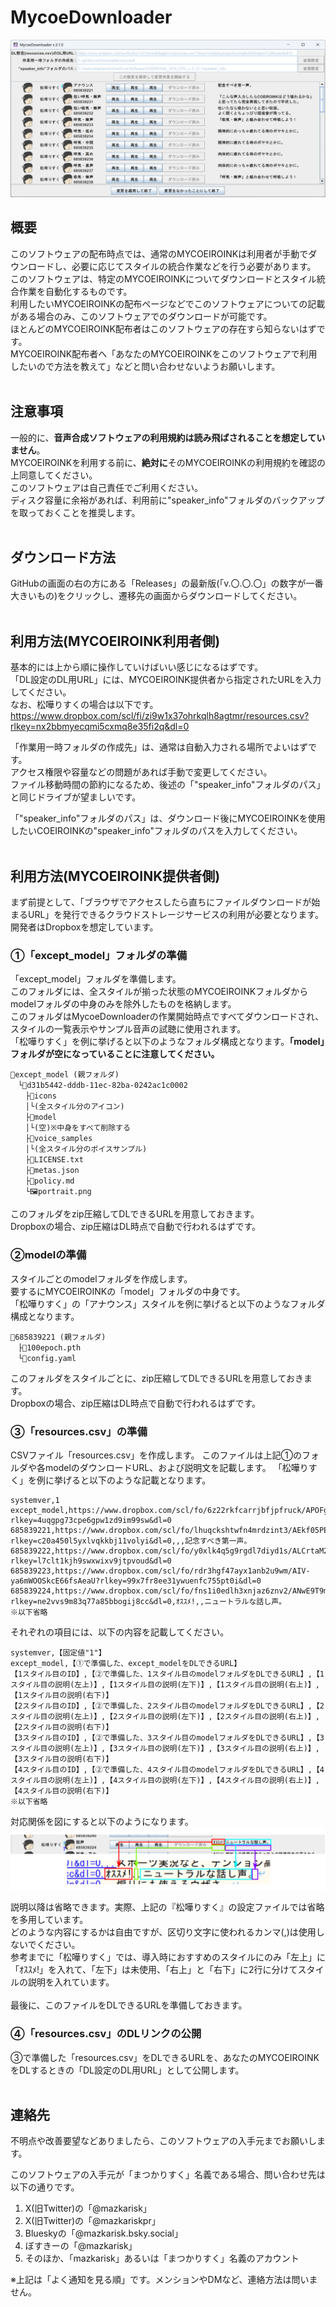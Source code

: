 # MycoeDownloader
![紹介用画像](docs/thumbnail.png)
## 概要
このソフトウェアの配布時点では、通常のMYCOEIROINKは利用者が手動でダウンロードし、必要に応じてスタイルの統合作業などを行う必要があります。<br>
このソフトウェアは、特定のMYCOEIROINKについてダウンロードとスタイル統合作業を自動化するものです。<br>
利用したいMYCOEIROINKの配布ページなどでこのソフトウェアについての記載がある場合のみ、このソフトウェアでのダウンロードが可能です。<br>
ほとんどのMYCOEIROINK配布者はこのソフトウェアの存在すら知らないはずです。<br>
MYCOEIROINK配布者へ「あなたのMYCOEIROINKをこのソフトウェアで利用したいので方法を教えて」などと問い合わせないようお願いします。<br>
<br>

## 注意事項
一般的に、**音声合成ソフトウェアの利用規約は読み飛ばされることを想定していません**。<br>
MYCOEIROINKを利用する前に、**絶対に**そのMYCOEIROINKの利用規約を確認の上同意してください。<br>
このソフトウェアは自己責任でご利用ください。<br>
ディスク容量に余裕があれば、利用前に\"speaker_info\"フォルダのバックアップを取っておくことを推奨します。<br>
<br>

## ダウンロード方法
GitHubの画面の右の方にある「Releases」の最新版(「v.〇.〇.〇」の数字が一番大きいもの)をクリックし、遷移先の画面からダウンロードしてください。<br>
<br>

## 利用方法(MYCOEIROINK利用者側)
基本的には上から順に操作していけばいい感じになるはずです。<br>
「DL設定のDL用URL」には、MYCOEIROINK提供者から指定されたURLを入力してください。<br>
なお、松嘩りすくの場合は以下です。<br>
<https://www.dropbox.com/scl/fi/zi9w1x37ohrkqlh8agtmr/resources.csv?rlkey=nx2bbmyecqmi5cxmq8e35fi2q&dl=0>

「作業用一時フォルダの作成先」は、通常は自動入力される場所でよいはずです。<br>
アクセス権限や容量などの問題があれば手動で変更してください。<br>
ファイル移動時間の節約になるため、後述の「"speaker_info"フォルダのパス」と同じドライブが望ましいです。<br>

「"speaker_info"フォルダのパス」は、ダウンロード後にMYCOEIROINKを使用したいCOEIROINKの"speaker_info"フォルダのパスを入力してください。<br>
<br>

## 利用方法(MYCOEIROINK提供者側)
まず前提として、「ブラウザでアクセスしたら直ちにファイルダウンロードが始まるURL」を発行できるクラウドストレージサービスの利用が必要となります。<br>
開発者はDropboxを想定しています。<br>

### ①「except_model」フォルダの準備
「except_model」フォルダを準備します。<br>
このフォルダには、全スタイルが揃った状態のMYCOEIROINKフォルダからmodelフォルダの中身のみを除外したものを格納します。<br>
このフォルダはMycoeDownloaderの作業開始時点ですべてダウンロードされ、スタイルの一覧表示やサンプル音声の試聴に使用されます。<br>
「松嘩りすく」を例に挙げると以下のようなフォルダ構成となります。**「model」フォルダが空になっていることに注意してください。**<br>
```
📁except_model (親フォルダ)
　└📁d31b5442-dddb-11ec-82ba-0242ac1c0002
　　├📁icons
　　│└(全スタイル分のアイコン)
　　├📁model
　　│└(空)※中身をすべて削除する
　　├📁voice_samples
　　│└(全スタイル分のボイスサンプル)
　　├📄LICENSE.txt
　　├📄metas.json
　　├📄policy.md
　　└🖼portrait.png
```
このフォルダをzip圧縮してDLできるURLを用意しておきます。<br>
Dropboxの場合、zip圧縮はDL時点で自動で行われるはずです。<br>

### ②modelの準備
スタイルごとのmodelフォルダを作成します。<br>
要するにMYCOEIROINKの「model」フォルダの中身です。<br>
「松嘩りすく」の「アナウンス」スタイルを例に挙げると以下のようなフォルダ構成となります。<br>
```
📁685839221 (親フォルダ)
　├📄100epoch.pth
　└📄config.yaml
```
このフォルダをスタイルごとに、zip圧縮してDLできるURLを用意しておきます。<br>
Dropboxの場合、zip圧縮はDL時点で自動で行われるはずです。<br>

### ③「resources.csv」の準備
CSVファイル「resources.csv」を作成します。
このファイルは上記①のフォルダや各modelのダウンロードURL、および説明文を記載します。
「松嘩りすく」を例に挙げると以下のような記載となります。<br>
```
systemver,1
except_model,https://www.dropbox.com/scl/fo/6z22rkfcarrjbfjpfruck/APOFgbLSH013QagWa_ucKBA?rlkey=4uqgpg73cpe6gpw1zd9im99sw&dl=0
685839221,https://www.dropbox.com/scl/fo/lhuqckshtwfn4mrdzint3/AEkf05PEPCLYvzLaGOsTW1E?rlkey=c20a450l5yxlvqkkbj11volyi&dl=0,,,記念すべき第一声。
685839222,https://www.dropbox.com/scl/fo/y0xlk4q5g9rgdl7diyd1s/ALCrtaM2t35FS2hL3od8osI?rlkey=l7clt1kjh9swxwixv9jtpvoud&dl=0
685839223,https://www.dropbox.com/scl/fo/rdr3hgf47ayx1anb2u9wm/AIV-ya6mWOOSkcE66fsAeaU?rlkey=99x7fr8ee31ywuenfc755pt0i&dl=0
685839224,https://www.dropbox.com/scl/fo/fns1i0edlh3xnjaz6znv2/ANwE9T9mFKZqwbANYgKPRuk?rlkey=ne2vvs9m83q77a85bbogij8cc&dl=0,ｵｽｽﾒ!,,ニュートラルな話し声。
※以下省略
```

それぞれの項目には、以下の内容を記載してください。<br>
```
systemver,【固定値"1"】
except_model,【①で準備した、except_modelをDLできるURL】
【1スタイル目のID】,【②で準備した、1スタイル目のmodelフォルダをDLできるURL】,【1スタイル目の説明(左上)】,【1スタイル目の説明(左下)】,【1スタイル目の説明(右上)】,【1スタイル目の説明(右下)】
【2スタイル目のID】,【②で準備した、2スタイル目のmodelフォルダをDLできるURL】,【2スタイル目の説明(左上)】,【2スタイル目の説明(左下)】,【2スタイル目の説明(右上)】,【2スタイル目の説明(右下)】
【3スタイル目のID】,【②で準備した、3スタイル目のmodelフォルダをDLできるURL】,【3スタイル目の説明(左上)】,【3スタイル目の説明(左下)】,【3スタイル目の説明(右上)】,【3スタイル目の説明(右下)】
【4スタイル目のID】,【②で準備した、4スタイル目のmodelフォルダをDLできるURL】,【4スタイル目の説明(左上)】,【4スタイル目の説明(左下)】,【4スタイル目の説明(右上)】,【4スタイル目の説明(右下)】
※以下省略
```
対応関係を図にすると以下のようになります。<br>
![説明文対応表](docs/説明文対応表.svg)

説明以降は省略できます。実際、上記の『松嘩りすく』の設定ファイルでは省略を多用しています。<br>
どのような内容にするかは自由ですが、区切り文字に使われるカンマ(,)は使用しないでください。<br>
参考までに「松嘩りすく」では、導入時におすすめのスタイルにのみ「左上」に「ｵｽｽﾒ!」を入れて、「左下」は未使用、「右上」と「右下」に2行に分けてスタイルの説明を入れています。<br>
<br>
最後に、このファイルをDLできるURLを準備しておきます。<br>

### ④「resources.csv」のDLリンクの公開
③で準備した「resources.csv」をDLできるURLを、あなたのMYCOEIROINKをDLするときの「DL設定のDL用URL」として公開します。<br>
<br>

## 連絡先
不明点や改善要望などありましたら、このソフトウェアの入手元までお願いします。

このソフトウェアの入手元が「まつかりすく」名義である場合、問い合わせ先は以下の通りです。
1. X(旧Twitter)の「@mazkarisk」
2. X(旧Twitter)の「@mazkariskpr」
3. Blueskyの「@mazkarisk.bsky.social」
4. ぼすきーの「@mazkarisk」
5. そのほか、「mazkarisk」あるいは「まつかりすく」名義のアカウント

※上記は「よく通知を見る順」です。メンションやDMなど、連絡方法は問いません。
